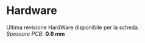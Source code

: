 # Hardware
Ultima revisione HardWare disponibile per la scheda.</br>
*Spessore PCB*: **0.6 mm**</br>